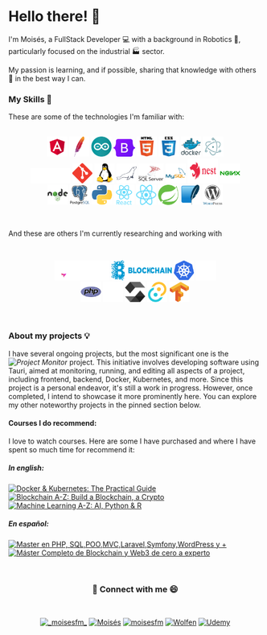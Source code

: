 <p align="center">
    <h1> Hello there! 🫡</h1>
</p>

I'm Moisés, a FullStack Developer 💻 with a background in Robotics 🦾, particularly focused on the industrial 🏭 sector.

My passion is learning, and if possible, sharing that knowledge with others 👥 in the best way I can.

<h3>My Skills 🥷</h3>

These are some of the technologies I'm familiar with:
<br/>
<br/>
<p align="center"> 
    <a href="https://angular.io" target="_blank" rel="noreferrer"><img src="./img/angular.svg" alt="angular" width="40" height="40"/></a>
    <a href="https://httpd.apache.org/" target="_blank" rel="noreferrer"><img src="./img/apache.svg" alt="apache" width="40" height="40"/></a>
    <a href="https://www.arduino.cc/" target="_blank" rel="noreferrer"><img src="./img/arduino.svg" alt="arduino" width="40" height="40"/></a>
    <a href="https://getbootstrap.com" target="_blank" rel="noreferrer"><img src="./img/boostrap.svg" alt="bootstrap" width="43" height="35"/></a>
    <a href="https://www.w3.org/html/" target="_blank" rel="noreferrer"><img src="./img/html.svg" alt="html5" width="40" height="40"/></a>
    <a href="https://www.w3schools.com/css/" target="_blank" rel="noreferrer"><img src="./img/css.svg" alt="css3" width="40" height="40"/></a>
    <a href="https://www.docker.com/" target="_blank" rel="noreferrer"><img src="./img/docker.svg" alt="docker" width="40" height="40"/></a>
    <a href="https://www.electronjs.org" target="_blank" rel="noreferrer"><img src="./img/electron.svg" alt="electron" width="40" height="40"/></a><br/>
    <a href="https://expressjs.com" target="_blank" rel="noreferrer"><img src="./img/express.svg" alt="express" width="80" height="30"/></a>
    <a href="https://git-scm.com/" target="_blank" rel="noreferrer"><img src="./img/git.svg" alt="git" width="40" height="40"/></a>
    <a href="https://www.linux.org/" target="_blank" rel="noreferrer"><img src="./img/linux.svg" alt="linux" width="40" height="40"/></a>
    <a href="https://mariadb.org/" target="_blank" rel="noreferrer"><img src="./img/mariadb.svg" alt="mariadb" width="40" height="40"/></a>
    <a href="https://www.microsoft.com/en-us/sql-server" target="_blank" rel="noreferrer"><img src="./img/sql-server.svg" alt="mssql" width="50" height="40"/></a>
    <a href="https://www.mysql.com/" target="_blank" rel="noreferrer"><img src="./img/mysql.svg" alt="mysql" width="40" height="40"/></a>
    <a href="https://nestjs.com/" target="_blank" rel="noreferrer"><img src="./img/nest.svg" alt="nestjs" width="60" height="50"/></a>
    <a href="https://www.nginx.com" target="_blank" rel="noreferrer"><img src="./img/nginx.svg" alt="nginx" width="40" height="40"/></a>
    <br>
    <a href="https://nodejs.org" target="_blank" rel="noreferrer"><img src="./img/nodejs.svg" alt="nodejs" width="40" height="40"/></a>
    <a href="https://www.postgresql.org" target="_blank" rel="noreferrer"><img src="./img/postgresql.svg" alt="postgresql" width="40" height="40"/></a>
    <a href="https://www.python.org/" target="_blank" rel="noreferrer"><img src="./img/python.svg" alt="python" width="40" height="40"/></a>
    <a href="https://reactjs.org/" target="_blank" rel="noreferrer"><img src="./img/react.svg" alt="react" width="40" height="40"/></a>
    <a href="https://reactnative.dev/" target="_blank" rel="noreferrer"><img src="./img/react-native.svg" alt="reactnative" width="40" height="40"/></a>
    <a href="https://spring.io/" target="_blank" rel="noreferrer"><img src="./img/springboot.svg" alt="spring" width="40" height="40"/></a>
    <a href="https://www.sqlite.org/" target="_blank" rel="noreferrer"><img src="./img/sqlite.svg" alt="sqlite" width="40" height="40"/></a>
    <a href="https://wordpress.org/" target="_blank" rel="noreferrer"><img src="./img/wordpress.svg" alt="wordpress" width="40" height="40"/></a>
</p>

<br/>

<p>And these are others I'm currently researching and working with</p>

<br/>

<p align="center">
    <a href="https://astro.build/" target="_blank" rel="noreferrer"><img src="./img/astro-light.svg" alt="astro" width="110" height="40"/></a>
    <a href="https://www.blockchain.com/" target="_blank" rel="noreferrer"><img src="img/blockchain.svg" alt="blockchain" width="120" height="40"/></a>
    <a href="https://kubernetes.io/" target="_blank" rel="noreferrer"><img src="./img/kubernetes.svg" 
    alt="kubernetes" width="40" height="40"/></a>
    <a href="https://nextjs.org/" target="_blank" rel="noreferrer"><img src="./img/nextjs.svg" alt="nextjs" width="40" height="40"/></a><br/>
    <a href="https://www.php.net/" target="_blank" rel="noreferrer"><img src="./img/php.svg" alt="php" width="40" height="40"/></a>
    <a href="https://www.rust-lang.org/" target="_blank" rel="noreferrer"><img src="./img/rust.svg" alt="rust" width="40" height="40"/></a>
    <a href="https://soliditylang.org/" target="_blank" rel="noreferrer"><img src="./img/solidity.svg" alt="solidity" width="40" height="40"/></a>
    <a href="https://tauri.app/" target="_blank" rel="noreferrer"><img src="./img/tauri.svg" alt="tauri" width="40" height="40"/></a>
    <a href="https://www.tensorflow.org/" target="_blank" rel="noreferrer"><img src="./img/tensorflow.svg" alt="tensorflow" width="40" height="40"/></a>
</p>

<br/>

<h3>About my projects 💡</h3>

I have several ongoing projects, but the most significant one is the _![Project Monitor](https://github.com/mochyfm/project-monitor)_ project. This initiative involves developing software using Tauri, aimed at monitoring, running, and editing all aspects of a project, including frontend, backend, Docker, Kubernetes, and more. Since this project is a personal endeavor, it's still a work in progress. However, once completed, I intend to showcase it more prominently here. You can explore my other noteworthy projects in the pinned section below.

<h4>Courses I do recommend: </h4>

I love to watch courses. Here are some I have purchased and where I have spent so much time for recommend it:

<p align="left">

<h5> In english: </h5>

<a href="https://www.udemy.com/course/docker-kubernetes-the-practical-guide" target="_blank" rel="noreferrer">
    <img src="https://img.shields.io/badge/Docker_&_Kubernetes:_The_Practical_Guide-_-black?style=for-the-badge&logo=udemy&labelColor=black&color=white" alt="Docker & Kubernetes: The Practical Guide"/>
</a>
<a href="https://www.udemy.com/course/build-your-blockchain-az" target="_blank" rel="noreferrer">
    <img src="https://img.shields.io/badge/Blockchain_A_/_Z:_Build_a_Blockchain,_a_Crypto_and_contracts_with_solidity-_-black?style=for-the-badge&logo=udemy&labelColor=black&color=white" alt="Blockchain A-Z: Build a Blockchain, a Crypto"/>
</a>
<a href="https://www.udemy.com/course/machinelearning" target="_blank" rel="noreferrer">
    <img src="https://img.shields.io/badge/Machine_Learning_A_/_Z:_AI,_Python_&_R-_-black?style=for-the-badge&logo=udemy&labelColor=black&color=white" alt="Machine Learning A-Z: AI, Python & R"/>
</a>
<br/>
<h5> En español: </h5>

<a href="https://www.udemy.com/course/master-en-php-sql-poo-mvc-laravel-symfony-4-wordpress" target="_blank" rel="noreferrer">
    <img src="https://img.shields.io/badge/Master en PHP, SQL, POO, MVC, Laravel, Symfony, WordPress y mas-_-black?style=for-the-badge&logo=udemy&labelColor=black&color=white" alt="Master en PHP, SQL,POO,MVC,Laravel,Symfony,WordPress y +"/>
</a>

<a href="https://www.udemy.com/course/bootcamp-blockchain-cero-experto" target="_blank" rel="noreferrer">
    <img src="https://img.shields.io/badge/Máster Completo de Blockchain y Web3 de cero a experto-_-black?style=for-the-badge&logo=udemy&labelColor=black&color=white" alt="Máster Completo de Blockchain y Web3 de cero a experto"/>
</a>
</p>

<br/>

<h3 align="center">🚀 Connect with me 😄</h3>

<br>

<p align="center">
    <a href="https://instagram.com/_moisesfm_" target="_blank"><img src="https://img.shields.io/badge/__moisesfm__-E4405F?style=for-the-badge&logo=instagram&logoColor=white" alt="_moisesfm_" /></a>
    <a href="https://www.linkedin.com/in/mois%C3%A9s-fern%C3%A1ndez-mui%C3%B1a-521568253" target="_blank"><img src="https://img.shields.io/badge/Moisés-0077B5?style=for-the-badge&logo=linkedin&logoColor=white" alt="Moisés" /></a>
    <a href="https://discordapp.com/users/mochyfm" target="_blank"><img src="https://img.shields.io/badge/mochyfm-%237289DA.svg?style=for-the-badge&logo=discord&logoColor=white" alt="moisesfm" /></a>
    <a href="https://steamcommunity.com/id/mochyfm/" target="_blank"><img src="https://img.shields.io/badge/Wolfen-%23000000.svg?style=for-the-badge&logo=steam&logoColor=white" alt="Wolfen" /></a>
    <a href="https://www.udemy.com/user/moises-fernandez-5/" target="_blank" rel="noreferrer"><img src="https://img.shields.io/badge/Moisés_Fernández-%23EC5252.svg?style=for-the-badge&logo=udemy&logoColor=white" alt="Udemy" /></a>

</p>
